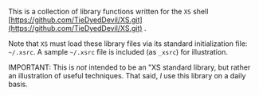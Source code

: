 This is a collection of library functions written for the `XS` shell
[https://github.com/TieDyedDevil/XS.git](https://github.com/TieDyedDevil/XS.git) .

Note that `XS` must load these library files via its standard initialization
file: `~/.xsrc`. A sample `~/.xsrc` file is included (as `_xsrc`) for
illustration.

IMPORTANT: This is *not* intended to be an "XS standard library, but rather
an illustration of useful techniques. That said, *I* use this library on a
daily basis.
